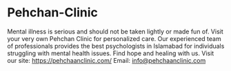 # Pehchan-Clinic
Mental illness is serious and should not be taken lightly or made fun of. Visit your very own Pehchan Clinic for personalized care. Our experienced team of professionals provides the best psychologists in Islamabad for individuals struggling with mental health issues. Find hope and healing with us.
Visit our site: https://pehchaanclinic.com/
Email: info@pehchaanclinic.com
